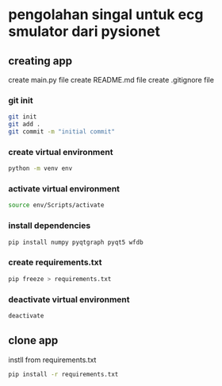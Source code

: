 # pengolahan singal untuk ecg smulator dari pysionet

## creating app

create main.py file
create README.md file
create .gitignore file

### git init

```bash
git init
git add .
git commit -m "initial commit"

```

### create virtual environment

```bash
python -m venv env
```

### activate virtual environment

```bash
source env/Scripts/activate
```

### install dependencies

```bash
pip install numpy pyqtgraph pyqt5 wfdb
```

### create requirements.txt

```bash
pip freeze > requirements.txt
```

### deactivate virtual environment

```bash
deactivate
```

## clone app

instll from requirements.txt

```bash
pip install -r requirements.txt
```
